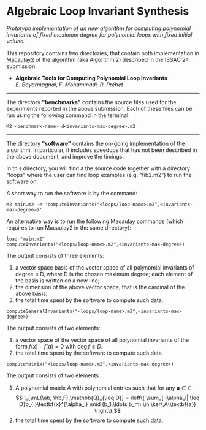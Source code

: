# Algebraic Loop Invariant Synthesis

*Prototype implementation of an new algorithm for computing polynomial invariants of fixed maximum degree for polynomial loops with fixed initial values.*

This repository contains two directories, that contain both implementation in [Macaulay2](https://macaulay2.com/) of the algorithm (aka Algorithm 2) described in the ISSAC'24 submission: 

* **Algebraic Tools for Computing Polynomial Loop Invariants** <br>*E. Bayarmagnai, F. Mohammadi, R. Prébet*

---
The directory **"benchmarks"** contains the source files used for the experiments reported in the above submission. Each of these files can be run using the following command in the terminal:

```
M2 <benchmark-name>_d<invariants-max-degree>.m2
```
---
The directory **"software"** contains the on-going implementation of the algorithm. In particular, it includes speedups that has not been described in the above document, and improve the timings. 

In this directory, you will find a the source code together with a directory "loops" where the user can find loop examples (e.g. "fib2.m2") to run the software on.

A short way to run the software is by the command:

```
M2 main.m2 -e 'computeInvariants("<loops/loop-name>.m2",<invariants-max-degree>)'
```

An alternative way is to run the following Macaulay commands (which requires to run Macaulay2 in the same directory):

```
load "main.m2"
computeInvariants("<loops/loop-name>.m2",<invariants-max-degree>)
```

The output consists of three elements:
1. a vector space basis of the vector space of all polynomial invariants of degree $\leq$ D, where D is the chosen maximum degree; each element of the basis is written on a new line; 
2. the dimension of the above vector space, that is the cardinal of the above basis;
3. the total time spent by the software to compute such data.

```
computeGeneralInvariants("<loops/loop-name>.m2",<invariants-max-degree>)
```

The output consists of two elements:
1. a vector space of the vector space of all polynomial invariants of the form $f(x)-f(a)=0$ with $\deg f\leq D$.
2. the total time spent by the software to compute such data.

```
computeMatrix("<loops/loop-name>.m2",<invariants-max-degree>)
```

The output consists of two elements:
1. A polynomial matrix $A$ with polynomial entries such that for any $\textbf{a}\in \mathbb{C}$
$$      I_{\mL(\ab, \hb,F),\mathbb{Q}_{\leq D}} = 
  \left\{ \sum_{ |\alpha_i| \leq D}b_{i}\textbf{x}^{\alpha_i} \mid (b_1,\ldots,b_m) \in \ker\,A(\textbf{a}) \right\}.$$
2. the total time spent by the software to compute such data.
